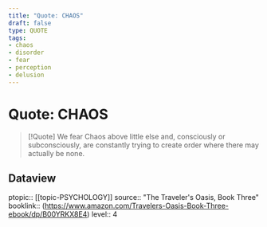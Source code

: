 ```yaml
---
title: "Quote: CHAOS"
draft: false
type: QUOTE
tags:
- chaos
- disorder
- fear
- perception
- delusion
---
```


# Quote: CHAOS
> [!Quote]
> We fear Chaos above little else and, consciously or subconsciously, are constantly trying to create order where there may actually be none.

## Dataview
ptopic:: [[topic-PSYCHOLOGY]]
source:: "The Traveler's Oasis, Book Three"
booklink:: (https://www.amazon.com/Travelers-Oasis-Book-Three-ebook/dp/B00YRKX8E4)
level:: 4